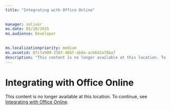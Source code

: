 ```yaml
---
title: "Integrating with Office Online"
 
 
manager: soliver
ms.date: 05/20/2015
ms.audience: Developer
 
 
ms.localizationpriority: medium
ms.assetid: 07cfa909-336f-466f-ab0a-acb642a78ba7
description: "This content is no longer available at this location. To continue, see Integrating with Office Online on GitHub."
---
```


# Integrating with Office Online

This content is no longer available at this location. To continue, see [Integrating with Office Online](/microsoft-365/cloud-storage-partner-program/online/overview). 
  

